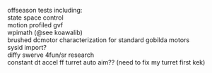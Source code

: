 offseason tests including:  
state space control  
motion profiled gvf  
wpimath (@see koawalib)  
brushed dcmotor characterization for standard gobilda motors  
sysid import?  
diffy swerve 4fun/sr research  
constant dt accel ff turret auto aim?? (need to fix my turret first kek)
